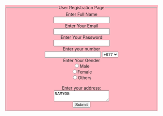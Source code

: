 <form align = center>
    <fieldset>
        <style>
            form{background-color:lightpink;
        </style>
        <legend>User Registration Page</legend>
        <label>Enter Full Name</label><br>
        <input type="text" name="name"><br>
        <label>Enter Your Email</label><br>
        <input type="email" name="email"><br>
        <label>Enter Your Password</label><br>
        <input type="password" name="pass"><br>
        <td>
         <label> Enter your number </label><br>
         <input type="number" name="number">
         </td>
         <td>
            <select>
                <option>+977</option>
                 <option>+93</option>
                  <option>+355</option>
                   <option>+213</option>
                    <option>+98</option>
                     <option>+99</option>
              </td>
                  </select>
        <br><label>Enter Your Gender</label><br>
        <input type="radio" id="Gender" name="Gender" value="male"/>Male <br>        
        <input type="radio" id="Gender" name="Gender" value="female"/>Female <br>
        <input type="radio" id="Gender" name="Gender" value="others"/>Others <br>     
         <br>Enter your address:<br>
         <textarea>SAMYOG</textarea><br>
         <input type="submit" name="Submit">
     </fieldset>
 </form>

